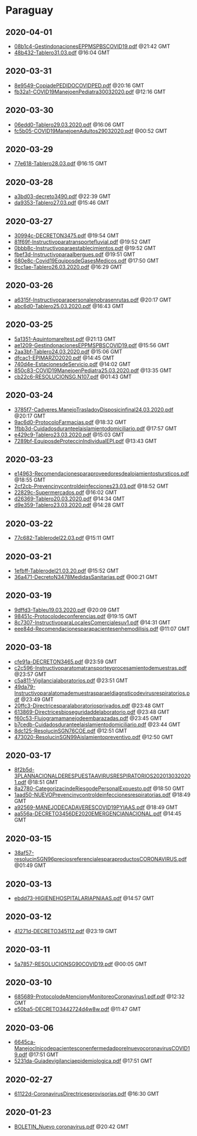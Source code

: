 # Paraguay


## 2020-04-01

* [08b1c4-GestindonacionesEPPMSPBSCOVID19.pdf](e5aedc4d4a6de0189aedf9412ec3d1f3a8634485/file.pdf) @21:42 GMT
* [48b432-Tablero31.03.pdf](563ef89abc1b185793b88b74f6f15d01914f97e6/file.pdf) @16:04 GMT

## 2020-03-31

* [8e9549-CopiadePEDIDOCOVIDPED.pdf](b110c2c9d020ece941e4ccdde84d4930c9c21c80/file.pdf) @20:16 GMT
* [fb32a1-COVID19ManejoenPediatra30032020.pdf](d6171caea9d3364dfdd579e4860d067f2ac294c6/file.pdf) @12:16 GMT

## 2020-03-30

* [06edd0-Tablero29.03.2020.pdf](21161a88ed0879f79f7e1f23024ad64af8226d64/file.pdf) @16:06 GMT
* [fc5b05-COVID19ManejoenAdultos29032020.pdf](7965a6e6187d89d2f5ced7bb08de0f8d4e4a09f1/file.pdf) @00:52 GMT

## 2020-03-29

* [77e618-Tablero28.03.pdf](e06e1f4d26db220ce9c8fef14204a0ee0120b719/file.pdf) @16:15 GMT

## 2020-03-28

* [a3bd03-decreto3490.pdf](059500b63d39cc2c7b388a03eac392f2132fa441/file.pdf) @22:39 GMT
* [da9353-Tablero27.03.pdf](57b0825595bc109693de4479f2cff1905819ed73/file.pdf) @15:46 GMT

## 2020-03-27

* [30994c-DECRETON3475.pdf](3b72805565350f8f75fccbc9f556ceb4ac172bec/file.pdf) @19:54 GMT
* [81f69f-Instructivoparatransportefluvial.pdf](d2d4fbfe1415d107e8df17e7637e667ead5e29f5/file.pdf) @19:52 GMT
* [0bbb8c-Instructivoparaestablecimientos.pdf](d78a97e489dac6bbe7876f7aeece09b8cf719118/file.pdf) @19:52 GMT
* [fbef3d-Instructivoparaalbergues.pdf](3749f98570f261e00d0ad9227e3fc60103755f0d/file.pdf) @19:51 GMT
* [680e8c-Covid19EquiposdeGasesMedicos.pdf](6aaff94dc49fea48149c9c10e5fff05eb28ec27a/file.pdf) @17:50 GMT
* [9cc1ae-Tablero26.03.2020.pdf](a28425d1068b49516312cff640edf53069809166/file.pdf) @16:29 GMT

## 2020-03-26

* [a6315f-Instructivoparapersonalenobrasenrutas.pdf](398d601cde1d2ff26e698b07c05ff1eac87e0d56/file.pdf) @20:17 GMT
* [abc6d0-Tablero25.03.2020.pdf](d1f0c28e04854a3612c8e0076a2f892667cb32f3/file.pdf) @16:43 GMT

## 2020-03-25

* [5a1351-Aquintomareltest.pdf](d63c9d7e4727e6685598b8f019fb7e79b3fb59f4/file.pdf) @21:13 GMT
* [ae1209-GestindonacionesEPPMSPBSCOVID19.pdf](24554c3b4c3653d699221ec2ac7097cea5f70e4d/file.pdf) @15:56 GMT
* [2aa3bf-Tablero24.03.2020.pdf](0fea6c7048845dd67d9eb6f3e2e516ff6d1e13e0/file.pdf) @15:06 GMT
* [dfcac1-EPIMARZO2020.pdf](b14726fab43fb5b13f1fa6623a8deca7c6485aff/file.pdf) @14:45 GMT
* [740d4e-EstacionesdeServicio.pdf](e8795cff262e628d14a761293cddf3abe1e2f996/file.pdf) @14:02 GMT
* [850c83-COVID19ManejoenPediatra25.03.2020.pdf](8c815a26a00b00ec6e848c45b54d5abd92e5184d/file.pdf) @13:35 GMT
* [cb22c6-RESOLUCIONSG.N107.pdf](6f9bf3a632cfaab78f994576e907b1dc468c7585/file.pdf) @01:43 GMT

## 2020-03-24

* [3785f7-Cadveres.ManejoTrasladoyDisposicinfinal24.03.2020.pdf](984e21f2c7ca1aaeedca9cbb4abf1978cc4bef33/file.pdf) @20:17 GMT
* [9ac6d0-ProtocoloFarmacias.pdf](d215c79b754fbf7ba34ff7181cdc3dcfd6a4a86b/file.pdf) @18:32 GMT
* [1fbb3d-Cuidadosduranteelaislamientodomiciliario.pdf](2a15d2a0dfdf96d9d57735f0296090cd7022f499/file.pdf) @17:57 GMT
* [e429c9-Tablero23.03.2020.pdf](ecba654fd931e93b79fd0bd16d57df373cfac085/file.pdf) @15:03 GMT
* [7289bf-EquiposdeProteccinIndividualEPI.pdf](f77c6715a8362307744d2f29baaf2ed130fe0070/file.pdf) @13:43 GMT

## 2020-03-23

* [e14963-Recomendacionesparaproveedoresdealojamientostursticos.pdf](810dc886d9b83d1259ee538e956f6896b130e5a8/file.pdf) @18:55 GMT
* [2cf2cb-Prevencinycontroldeinfecciones23.03.pdf](ac23128b6d08cc002907cea4d92caf4b0b1259c4/file.pdf) @18:52 GMT
* [22829c-Supermercados.pdf](0a41828b0b1ab0dfb9692ffef9ef8c5f33d5c4b8/file.pdf) @16:02 GMT
* [d26369-Tablero20.03.2020.pdf](0459af123f383e66a6e59d36dfd73d5ecbc5c910/file.pdf) @14:34 GMT
* [d9e359-Tablero23.03.2020.pdf](1dbc2bc5d4bb626924d771eff6cf11d1b4eab57c/file.pdf) @14:28 GMT

## 2020-03-22

* [77c682-Tablerodel22.03.pdf](3c3fecfdd079b7468e17c7c65521a4ec85163df8/file.pdf) @15:11 GMT

## 2020-03-21

* [1efbff-Tablerodel21.03.20.pdf](fea3f20499698b54bd62acfe8dfd7a3f7a90a095/file.pdf) @15:52 GMT
* [36a471-DecretoN3478MedidasSanitarias.pdf](e5fa79bf3dd8607e2ff6b920fb122735a874be69/file.pdf) @00:21 GMT

## 2020-03-19

* [9dffd3-Tableu19.03.2020.pdf](58d1349d9cc3e8ab344399f8693be2f899a22717/file.pdf) @20:09 GMT
* [98451c-Protocolodeconferencias.pdf](6df6a94c6c21cae55b7a2c76cebba716c6e53993/file.pdf) @19:15 GMT
* [8c7307-InstructivoparaLocalesComercialesuv1.pdf](122977d827d508dc058a143fc9cef119dd14de80/file.pdf) @14:31 GMT
* [eee84d-Recomendacionesparapacientesenhemodilisis.pdf](6e9b69941488ce5a005b2ba6fc24186663f4ddb7/file.pdf) @11:07 GMT

## 2020-03-18

* [cfe91a-DECRETON3465.pdf](da0ee4970b8c9dd0276bff37f7c0a7eef4b2ca3e/file.pdf) @23:59 GMT
* [c2c596-Instructivoparatomatransporteyprocesamientodemuestras.pdf](e1c9906b44a56f2ce889447111be63d41433cbe3/file.pdf) @23:57 GMT
* [c5a811-Vigilancialaboratorios.pdf](f01d1615c0972280e00de7164301fd9a2880fd9a/file.pdf) @23:51 GMT
* [49da79-Instructivoparalatomademuestrasparaeldiagnsticodevirusrespiratorios.pdf](2343be3cd40c235bea27d521d6a0a9bca9079184/file.pdf) @23:49 GMT
* [20ffc3-Directricesparalaboratoriosprivados.pdf](d92cd4c53a95674a05d846d9ffed6ce2e22ecf2d/file.pdf) @23:48 GMT
* [613869-Directricesbioseguridaddelaboratorio.pdf](016aa98acefff00a3756b49f882feaee79a6bf99/file.pdf) @23:48 GMT
* [f60c53-Flujogramamanejodeembarazadas.pdf](5651c7a598cca09bb9846b59613db8fa78aad152/file.pdf) @23:45 GMT
* [b7cedb-Cuidadosduranteelaislamientodomiciliario.pdf](5f889e99ceb539ddbfebb15efe9812860e9adbc5/file.pdf) @23:44 GMT
* [8dc125-ResolucinSGN76COE.pdf](f346e17b8ebeb7e8d9317124f1d085e338fe56ad/file.pdf) @12:51 GMT
* [473020-ResolucinSGN99Aislamientopreventivo.pdf](40ff4fd56016c7a2c9b4696924af4aa0421a5def/file.pdf) @12:50 GMT

## 2020-03-17

* [8f2b5d-3PLANNACIONALDERESPUESTAAVIRUSRESPIRATORIOS2020130320201.pdf](4b26ce802bf4ed578e2aef9ec0e0e489961757d8/file.pdf) @18:51 GMT
* [8a2780-CategorizacindeRiesgodePersonalExpuesto.pdf](ec4a6a263e86a10258f5c46fb41a294a632149ee/file.pdf) @18:50 GMT
* [1aad50-NUEVOPrevencinycontroldeinfeccionesrespiratorias.pdf](a8748cfec6543d2f319e8a0753786a0b22d40aed/file.pdf) @18:49 GMT
* [a92569-MANEJODECADAVERESCOVID19PYIAAS.pdf](fc451c69fbcc78536321dfc42e541911d3682152/file.pdf) @18:49 GMT
* [aa556a-DECRETO3456DE2020EMERGENCIANACIONAL.pdf](7b34ca67c40c4863a3b605d8f8f7d0f1bcde1ab0/file.pdf) @14:45 GMT

## 2020-03-15

* [38af57-resolucinSGN96preciosreferencialesparaproductosCORONAVIRUS.pdf](c04a64b53a17d117083f486b8eb0ec27fa085e54/file.pdf) @01:49 GMT

## 2020-03-13

* [ebdd73-HIGIENEHOSPITALARIAPNIAAS.pdf](3de5bb49b68ba519559ade4c79295fbc9274a8e8/file.pdf) @14:57 GMT

## 2020-03-12

* [41271d-DECRETO345112.pdf](6595cff61c19633e670f0a93cdfa2b9b015f1395/file.pdf) @23:19 GMT

## 2020-03-11

* [5a7857-RESOLUCIONSG90COVID19.pdf](620136c3d44e9a87c82d7d8906f4b9ef56bef052/file.pdf) @00:05 GMT

## 2020-03-10

* [685689-ProtocolodeAtencionyMonitoreoCoronavirus1.pdf.pdf](94e86f31397d360cf7c0ae3b74f58b3c3ed4aaa1/file.pdf) @12:32 GMT
* [e50ba5-DECRETO3442724d4w8w.pdf](21b227996a4a812ca6886756381493a364b06172/file.pdf) @11:47 GMT

## 2020-03-06

* [6645ca-ManejoclnicodepacientesconenfermedadporelnuevocoronavirusCOVID19.pdf](ee052ad689aa118661769576fec27f37d74246cb/file.pdf) @17:51 GMT
* [5231da-Guiadevigilanciaepidemiologica.pdf](66e2a1d2d93b2f47465ee6ea817073d5ca8630b7/file.pdf) @17:51 GMT

## 2020-02-27

* [61122d-CoronavirusDirectricesprovisorias.pdf](4613a21bc4d1039aa3c26d4b15e0a9e98ac01240/file.pdf) @16:30 GMT

## 2020-01-23

* [BOLETIN\_Nuevo coronavirus.pdf](3262fed9f106f1e5c8a940ac8bd64a590f62f07c/file.pdf) @20:42 GMT
